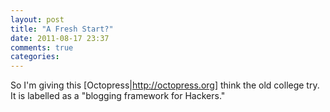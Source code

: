 ```yaml
---
layout: post
title: "A Fresh Start?"
date: 2011-08-17 23:37
comments: true
categories: 
---
```


So I'm giving this [Octopress|http://octopress.org] think the old college try.  It is labelled
as a "blogging framework for Hackers."


